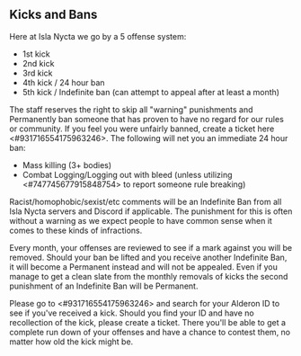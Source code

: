 ## Kicks and Bans

Here at Isla Nycta we go by a 5 offense system:

- 1st kick
- 2nd kick
- 3rd kick
- 4th kick / 24 hour ban
- 5th kick / Indefinite ban (can attempt to appeal after at least a month)

The staff reserves the right to skip all "warning" punishments and Permanently ban someone that has proven to have no regard for our rules or community. If you feel you were unfairly banned, create a ticket here <#931716554175963246>. The following will net you an immediate 24 hour ban:

- Mass killing (3+ bodies)
- Combat Logging/Logging out with bleed (unless utilizing <#747745677915848754> to report someone rule breaking) 

Racist/homophobic/sexist/etc comments will be an Indefinite Ban from all Isla Nycta servers and Discord if applicable. The punishment for this is often without a warning as we expect people to have common sense when it comes to these kinds of infractions. 

Every month, your offenses are reviewed to see if a mark against you will be removed. Should your ban be lifted and you receive another Indefinite Ban, it will become a Permanent instead and will not be appealed. Even if you manage to get a clean slate from the monthly removals of kicks the second punishment of an Indefinite Ban will be Permanent.

Please go to <#931716554175963246> and search for your Alderon ID to see if you've received a kick. Should you find your ID and have no recollection of the kick, please create a ticket. There you'll be able to get a complete run down of your offenses and have a chance to contest them, no matter how old the kick might be.